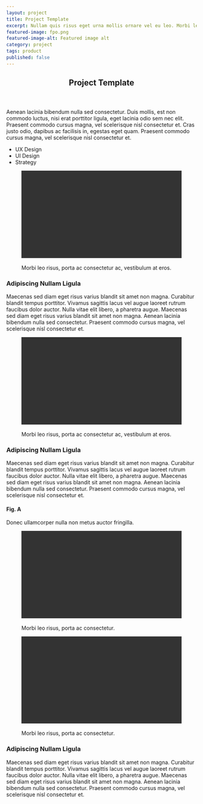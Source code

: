 ```yaml
---
layout: project
title: Project Template
excerpt: Nullam quis risus eget urna mollis ornare vel eu leo. Morbi leo risus, porta ac consectetur ac, vestibulum at eros.
featured-image: fpo.png
featured-image-alt: Featured image alt
category: project
tags: product
published: false
---
```


<section class="grid intro">
  <header>
    <h2>Project Template</h2>
  </header>
  <article>
    <p>Aenean lacinia bibendum nulla sed consectetur. Duis mollis, est non commodo luctus, nisi erat porttitor ligula, eget lacinia odio sem nec elit. Praesent commodo cursus magna, vel scelerisque nisl consectetur et. Cras justo odio, dapibus ac facilisis in, egestas eget quam. Praesent commodo cursus magna, vel scelerisque nisl consectetur et.</p>
  </article>
  <footer>
    <ul>
      <li>UX Design</li>
      <li>UI Design</li>
      <li>Strategy</li>
    </ul>
  </footer>
</section>

<section class="grid image">
  <figure>
    <img class="feat-img" src="/img/fpo.png">
    <figcaption>
      <p>Morbi leo risus, porta ac consectetur ac, vestibulum at eros.</p>
    </figcaption>
  </figure>
</section>

<section class="grid info">
  <article>
    <h3>Adipiscing Nullam Ligula</h3>
    <p>Maecenas sed diam eget risus varius blandit sit amet non magna. Curabitur blandit tempus porttitor. Vivamus sagittis lacus vel augue laoreet rutrum faucibus dolor auctor. Nulla vitae elit libero, a pharetra augue. Maecenas sed diam eget risus varius blandit sit amet non magna. Aenean lacinia bibendum nulla sed consectetur. Praesent commodo cursus magna, vel scelerisque nisl consectetur et.</p>
  </article>
</section>

<section class="grid image">
  <figure>
    <img class="feat" src="/img/fpo.png">
    <figcaption>
      <p>Morbi leo risus, porta ac consectetur ac, vestibulum at eros.</p>
    </figcaption>
  </figure>
</section>

<section class="grid info">
  <article>
    <h3>Adipiscing Nullam Ligula</h3>
    <p>Maecenas sed diam eget risus varius blandit sit amet non magna. Curabitur blandit tempus porttitor. Vivamus sagittis lacus vel augue laoreet rutrum faucibus dolor auctor. Nulla vitae elit libero, a pharetra augue. Maecenas sed diam eget risus varius blandit sit amet non magna. Aenean lacinia bibendum nulla sed consectetur. Praesent commodo cursus magna, vel scelerisque nisl consectetur et.</p>
  </article>
  <footer>
    <h4>Fig. A</h4>
    <p>Donec ullamcorper nulla non metus auctor fringilla.</p>
  </footer>
</section>

<section class="grid two-image">
  <figure>
    <img class="" src="/img/fpo.png">
    <figcaption>
      <p>Morbi leo risus, porta ac consectetur.</p>
    </figcaption>
  </figure>
  <figure>
    <img class="" src="/img/fpo.png">
    <figcaption>
    <p>Morbi leo risus, porta ac consectetur.</p>
    </figcaption>
  </figure>
</section>

<section class="grid info">
  <article>
    <h3>Adipiscing Nullam Ligula</h3>
    <p>Maecenas sed diam eget risus varius blandit sit amet non magna. Curabitur blandit tempus porttitor. Vivamus sagittis lacus vel augue laoreet rutrum faucibus dolor auctor. Nulla vitae elit libero, a pharetra augue. Maecenas sed diam eget risus varius blandit sit amet non magna. Aenean lacinia bibendum nulla sed consectetur. Praesent commodo cursus magna, vel scelerisque nisl consectetur et.</p>
  </article>
</section>
